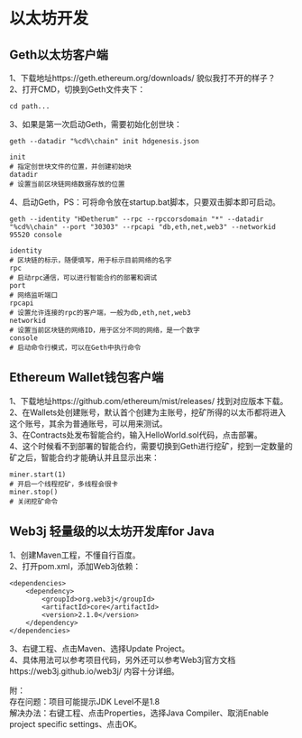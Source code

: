 # 以太坊开发

## Geth以太坊客户端
1、下载地址https://geth.ethereum.org/downloads/ 貌似我打不开的样子？  
2、打开CMD，切换到Geth文件夹下：  
```
cd path...
```
3、如果是第一次启动Geth，需要初始化创世块：  
```
geth --datadir "%cd%\chain" init hdgenesis.json

init
# 指定创世块文件的位置，并创建初始块
datadir
# 设置当前区块链网络数据存放的位置
```
4、启动Geth，PS：可将命令放在startup.bat脚本，只要双击脚本即可启动。  
```
geth --identity "HDetherum" --rpc --rpccorsdomain "*" --datadir "%cd%\chain" --port "30303" --rpcapi "db,eth,net,web3" --networkid 95520 console

identity
# 区块链的标示，随便填写，用于标示目前网络的名字
rpc
# 启动rpc通信，可以进行智能合约的部署和调试
port
# 网络监听端口
rpcapi
# 设置允许连接的rpc的客户端，一般为db,eth,net,web3
networkid
# 设置当前区块链的网络ID，用于区分不同的网络，是一个数字
console
# 启动命令行模式，可以在Geth中执行命令
```

## Ethereum Wallet钱包客户端
1、下载地址https://github.com/ethereum/mist/releases/ 找到对应版本下载。  
2、在Wallets处创建账号，默认首个创建为主账号，挖矿所得的以太币都将进入这个账号，其余为普通账号，可以用来测试。  
3、在Contracts处发布智能合约，输入HelloWorld.sol代码，点击部署。  
4、这个时候看不到部署的智能合约，需要切换到Geth进行挖矿，挖到一定数量的矿之后，智能合约才能确认并且显示出来：  
```
miner.start(1)
# 开启一个线程挖矿，多线程会很卡
miner.stop()
# 关闭挖矿命令
```

## Web3j 轻量级的以太坊开发库for Java
1、创建Maven工程，不懂自行百度。   
2、打开pom.xml，添加Web3j依赖：  
```
<dependencies>
	<dependency>
		<groupId>org.web3j</groupId>
		<artifactId>core</artifactId>
		<version>2.1.0</version>
	</dependency>
</dependencies>
```
3、右键工程、点击Maven、选择Update Project。  
4、具体用法可以参考项目代码，另外还可以参考Web3j官方文档https://web3j.github.io/web3j/ 内容十分详细。  

附：  
存在问题：项目可能提示JDK Level不是1.8  
解决办法：右键工程、点击Properties，选择Java Compiler、取消Enable project specific settings、点击OK。
